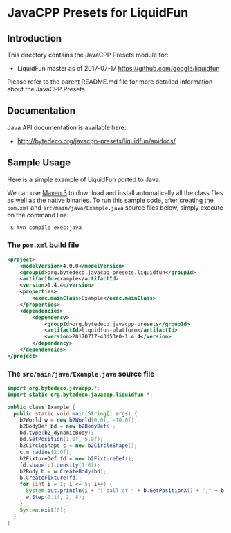JavaCPP Presets for LiquidFun
=============================

Introduction
------------
This directory contains the JavaCPP Presets module for:

 * LiquidFun master as of 2017-07-17  https://github.com/google/liquidfun

Please refer to the parent README.md file for more detailed information about the JavaCPP Presets.


Documentation
-------------
Java API documentation is available here:

 * http://bytedeco.org/javacpp-presets/liquidfun/apidocs/


Sample Usage
------------
Here is a simple example of LiquidFun ported to Java.

We can use [Maven 3](http://maven.apache.org/) to download and install automatically all the class files as well as the native binaries. To run this sample code, after creating the `pom.xml` and `src/main/java/Example.java` source files below, simply execute on the command line:
```bash
 $ mvn compile exec:java
```

### The `pom.xml` build file
```xml
<project>
    <modelVersion>4.0.0</modelVersion>
    <groupId>org.bytedeco.javacpp-presets.liquidfun</groupId>
    <artifactId>example</artifactId>
    <version>1.4.4</version>
    <properties>
        <exec.mainClass>Example</exec.mainClass>
    </properties>
    <dependencies>
        <dependency>
            <groupId>org.bytedeco.javacpp-presets</groupId>
            <artifactId>liquidfun-platform</artifactId>
            <version>20170717-43d53e0-1.4.4</version>
        </dependency>
    </dependencies>
</project>
```

### The `src/main/java/Example.java` source file
```java
import org.bytedeco.javacpp.*;
import static org.bytedeco.javacpp.liquidfun.*;

public class Example {
  public static void main(String[] args) {
    b2World w = new b2World(0.0f, -10.0f);
    b2BodyDef bd = new b2BodyDef();
    bd.type(b2_dynamicBody);
    bd.SetPosition(1.0f, 5.0f);
    b2CircleShape c = new b2CircleShape();
    c.m_radius(2.0f);
    b2FixtureDef fd = new b2FixtureDef();
    fd.shape(c).density(1.0f);
    b2Body b = w.CreateBody(bd);
    b.CreateFixture(fd);
    for (int i = 1; i <= 5; i++) {
      System.out.println(i + ": ball at " + b.GetPositionX() + "," + b.GetPositionY());
      w.Step(0.1f, 2, 8);
    }
    System.exit(0);
  }
}
```
